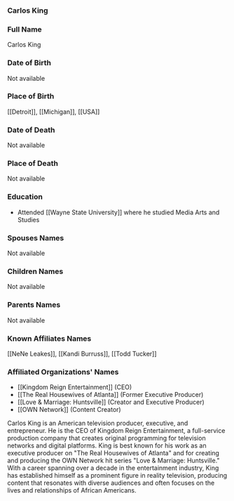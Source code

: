 ### Carlos King

### Full Name

Carlos King

### Date of Birth

Not available

### Place of Birth

[[Detroit]], [[Michigan]], [[USA]]

### Date of Death

Not available

### Place of Death

Not available

### Education

- Attended [[Wayne State University]] where he studied Media Arts and Studies

### Spouses Names

Not available

### Children Names

Not available

### Parents Names

Not available

### Known Affiliates Names

[[NeNe Leakes]], [[Kandi Burruss]], [[Todd Tucker]]

### Affiliated Organizations' Names

- [[Kingdom Reign Entertainment]] (CEO)
- [[The Real Housewives of Atlanta]] (Former Executive Producer)
- [[Love & Marriage: Huntsville]] (Creator and Executive Producer)
- [[OWN Network]] (Content Creator)

Carlos King is an American television producer, executive, and entrepreneur. He is the CEO of Kingdom Reign Entertainment, a full-service production company that creates original programming for television networks and digital platforms. King is best known for his work as an executive producer on "The Real Housewives of Atlanta" and for creating and producing the OWN Network hit series "Love & Marriage: Huntsville." With a career spanning over a decade in the entertainment industry, King has established himself as a prominent figure in reality television, producing content that resonates with diverse audiences and often focuses on the lives and relationships of African Americans.